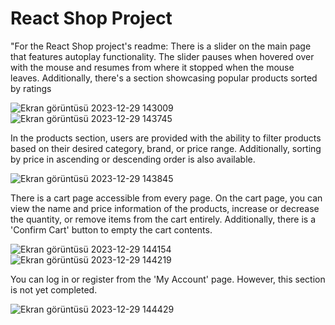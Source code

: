<h1>React Shop Project</h1>
<p>"For the React Shop project's readme: There is a slider on the main page that features autoplay functionality. The slider pauses when hovered over with the mouse and resumes from where it stopped when the mouse leaves. Additionally, there's a section showcasing popular products sorted by ratings</p>

![Ekran görüntüsü 2023-12-29 143009](https://github.com/ayseyildizyurek/React-Project/assets/139221896/17ba4d48-8067-44d5-abfb-cb55c00f7785)
<br/>
![Ekran görüntüsü 2023-12-29 143745](https://github.com/ayseyildizyurek/React-Project/assets/139221896/d7d07e50-2b73-403b-9690-1c7472b28b23)

<p>In the products section, users are provided with the ability to filter products based on their desired category, brand, or price range. Additionally, sorting by price in ascending or descending order is also available.</p>


![Ekran görüntüsü 2023-12-29 143845](https://github.com/ayseyildizyurek/React-Project/assets/139221896/337b8bc1-c044-4daf-a517-174379b4bf81)

<p>There is a cart page accessible from every page. On the cart page, you can view the name and price information of the products, increase or decrease the quantity, or remove items from the cart entirely. Additionally, there is a 'Confirm Cart' button to empty the cart contents.</p>

![Ekran görüntüsü 2023-12-29 144154](https://github.com/ayseyildizyurek/React-Project/assets/139221896/c1f36d8c-90ad-4891-9418-b3504b6e21c4)
![Ekran görüntüsü 2023-12-29 144219](https://github.com/ayseyildizyurek/React-Project/assets/139221896/7661cc73-2894-4595-bb61-bd61835ecc4e)

<p>You can log in or register from the 'My Account' page. However, this section is not yet completed.</p>

![Ekran görüntüsü 2023-12-29 144429](https://github.com/ayseyildizyurek/React-Project/assets/139221896/f11ab8e5-8549-4b00-ac7b-ca6162335f16)

